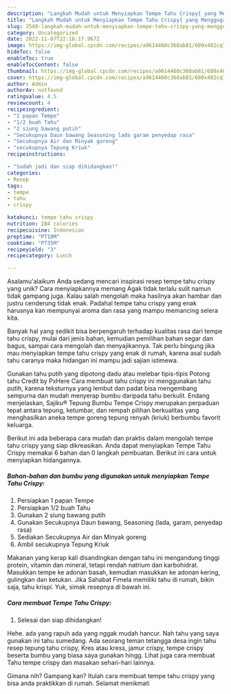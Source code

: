 ```yaml
---
description: "Langkah Mudah untuk Menyiapkan Tempe Tahu Crispy{ yang Menggugah Selera"
title: "Langkah Mudah untuk Menyiapkan Tempe Tahu Crispy{ yang Menggugah Selera"
slug: 2540-langkah-mudah-untuk-menyiapkan-tempe-tahu-crispy-yang-menggugah-selera
category: Uncategorized
date: 2022-11-07T22:18:17.967Z
image: https://img-global.cpcdn.com/recipes/a9614460c368ab81/680x482cq70/tempe-tahu-crispy-foto-resep-utama.jpg
hideToc: false
enableToc: true
enableTocContent: false
thumbnail: https://img-global.cpcdn.com/recipes/a9614460c368ab81/680x482cq70/tempe-tahu-crispy-foto-resep-utama.jpg
cover: https://img-global.cpcdn.com/recipes/a9614460c368ab81/680x482cq70/tempe-tahu-crispy-foto-resep-utama.jpg
author: Admin
authorAv: notfound
ratingvalue: 4.5
reviewcount: 4
recipeingredient:
- "1 papan Tempe"
- "1/2 buah Tahu"
- "2 siung bawang putih"
- "Secukupnya Daun bawang Seasoning lada garam penyedap rasa"
- "Secukupnya Air dan Minyak goreng"
- "secukupnya Tepung Kriuk"
recipeinstructions:

- "Sudah jadi dan siap dihidangkan!"
categories:
- Resep
tags:
- tempe
- tahu
- crispy

katakunci: tempe tahu crispy 
nutrition: 284 calories
recipecuisine: Indonesian
preptime: "PT18M"
cooktime: "PT35M"
recipeyield: "3"
recipecategory: Lunch

---
```



Asalamu'alaikum Anda sedang mencari inspirasi resep tempe tahu crispy yang unik? Cara menyiapkannya memang Agak tidak terlalu sulit namun tidak gampang juga. Kalau salah mengolah maka hasilnya akan hambar dan justru cenderung tidak enak. Padahal tempe tahu crispy yang enak harusnya kan mempunyai aroma dan rasa yang mampu memancing selera kita.


Banyak hal yang sedikit bisa berpengaruh terhadap kualitas rasa dari tempe tahu crispy, mulai dari jenis bahan, kemudian pemilihan bahan segar dan bagus, sampai cara mengolah dan menyajikannya. Tak perlu bingung jika mau menyiapkan tempe tahu crispy yang enak di rumah, karena asal sudah tahu caranya maka hidangan ini mampu jadi sajian istimewa.

Gunakan tahu putih yang dipotong dadu atau melebar tipis-tipis Potong tahu Credit by PxHere Cara membuat tahu crispy ini menggunakan tahu putih, karena teksturnya yang lembut dan padat bisa mengembang sempurna dan mudah menyerap bumbu daripada tahu berkulit. Endang menjelaskan, Sajiku® Tepung Bumbu Tempe Crispy merupakan perpaduan tepat antara tepung, ketumbar, dan rempah pilihan berkualitas yang menghasilkan aneka tempe goreng tepung renyah (kriuk) berbumbu favorit keluarga.


Berikut ini ada beberapa cara mudah dan praktis dalam mengolah tempe tahu crispy yang siap dikreasikan. Anda dapat menyiapkan Tempe Tahu Crispy memakai 6 bahan dan 0 langkah pembuatan. Berikut ini cara untuk menyiapkan hidangannya.

<!--inarticleads1-->

##### Bahan-bahan dan bumbu yang digunakan untuk menyiapkan Tempe Tahu Crispy:

1. Persiapkan 1 papan Tempe
1. Persiapkan 1/2 buah Tahu
1. Gunakan 2 siung bawang putih
1. Gunakan Secukupnya Daun bawang, Seasoning (lada, garam, penyedap rasa)
1. Sediakan Secukupnya Air dan Minyak goreng
1. Ambil secukupnya Tepung Kriuk


Makanan yang kerap kali disandingkan dengan tahu ini mengandung tinggi protein, vitamin dan mineral, tetapi rendah natrium dan karbohidrat. Masukkan tempe ke adonan basah, kemudian masukkan ke adonan kering, gulingkan dan ketukan. Jika Sahabat Fimela memiliki tahu di rumah, bikin saja, tahu krispi. Yuk, simak resepnya di bawah ini. 

<!--inarticleads2-->

##### Cara membuat Tempe Tahu Crispy:


1. Selesai dan siap dihidangkan!

Hehe. ada yang rapuh ada yang nggak mudah hancur. Nah tahu yang saya gunakan ini tahu sumedang. Ada seorang teman tetangga desa ingin tahu resep tepung tahu crispy, Kres atau kress, jamur crispy, tempe crispy beserta bumbu yang biasa saya gunakan hingg. Lihat juga cara membuat Tahu tempe crispy dan masakan sehari-hari lainnya. 

Gimana nih? Gampang kan? Itulah cara membuat tempe tahu crispy yang bisa anda praktikkan di rumah. Selamat menikmati
